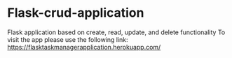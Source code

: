 # Flask-crud-application
Flask application based on create, read, update, and delete functionality
To visit the app please use the following link:
https://flasktaskmanagerapplication.herokuapp.com/
